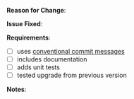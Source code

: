 <!-- Thank you for helping aks-engine with a pull request!
Use conventional commit messages, such as
  feat: add a knob to the frobnitz
or
  fix: repair hole in wumpus
And read this for faster PR reviews: https://github.com/kubernetes/community/blob/master/contributors/guide/pull-requests.md#best-practices-for-faster-reviews -->

**Reason for Change**:
<!-- What does this PR improve or fix in aks-engine? -->


**Issue Fixed**:
<!-- If this PR fixes GitHub issue 1234, add "Fixes #1234" to the next line. -->


**Requirements**:
<!-- Put an "X" character inside the brackets of each completed task. Some may be optional depending on the PR. -->

- [ ] uses [conventional commit messages](https://www.conventionalcommits.org/)
  <!-- Common commit types:
        build: Build 🏭
        chore: Maintenance 🔧
        ci: Continuous Integration 💜
        docs: Documentation 📘
        feat: Features 🌈
        fix: Bug Fixes 🐞
        perf: Performance Improvements 🚀
        refactor: Code Refactoring 💎
        revert: Revert Change ◀️
        style: Code Style 🎶
        security: Security Fix 🛡️
        test: Testing 💚 -->
- [ ] includes documentation
- [ ] adds unit tests
- [ ] tested upgrade from previous version

**Notes**:
